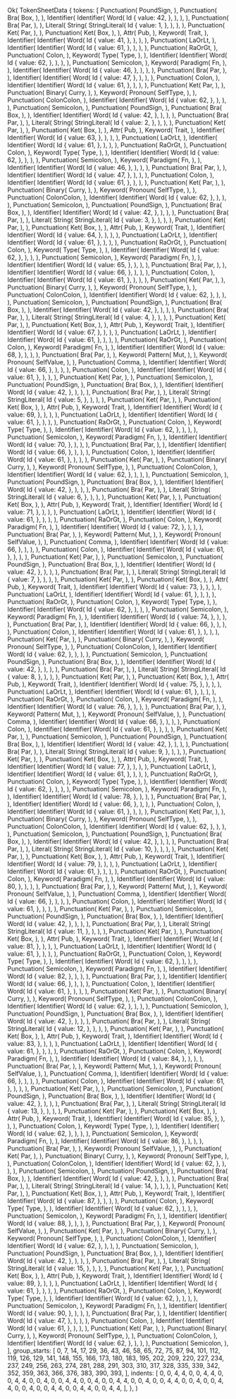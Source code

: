 Ok(
    TokenSheetData {
        tokens: [
            Punctuation(
                PoundSign,
            ),
            Punctuation(
                Bra(
                    Box,
                ),
            ),
            Identifier(
                Identifier(
                    Word(
                        Id {
                            value: 42,
                        },
                    ),
                ),
            ),
            Punctuation(
                Bra(
                    Par,
                ),
            ),
            Literal(
                String(
                    StringLiteral(
                        Id {
                            value: 1,
                        },
                    ),
                ),
            ),
            Punctuation(
                Ket(
                    Par,
                ),
            ),
            Punctuation(
                Ket(
                    Box,
                ),
            ),
            Attr(
                Pub,
            ),
            Keyword(
                Trait,
            ),
            Identifier(
                Identifier(
                    Word(
                        Id {
                            value: 41,
                        },
                    ),
                ),
            ),
            Punctuation(
                LaOrLt,
            ),
            Identifier(
                Identifier(
                    Word(
                        Id {
                            value: 61,
                        },
                    ),
                ),
            ),
            Punctuation(
                RaOrGt,
            ),
            Punctuation(
                Colon,
            ),
            Keyword(
                Type(
                    Type,
                ),
            ),
            Identifier(
                Identifier(
                    Word(
                        Id {
                            value: 62,
                        },
                    ),
                ),
            ),
            Punctuation(
                Semicolon,
            ),
            Keyword(
                Paradigm(
                    Fn,
                ),
            ),
            Identifier(
                Identifier(
                    Word(
                        Id {
                            value: 46,
                        },
                    ),
                ),
            ),
            Punctuation(
                Bra(
                    Par,
                ),
            ),
            Identifier(
                Identifier(
                    Word(
                        Id {
                            value: 47,
                        },
                    ),
                ),
            ),
            Punctuation(
                Colon,
            ),
            Identifier(
                Identifier(
                    Word(
                        Id {
                            value: 61,
                        },
                    ),
                ),
            ),
            Punctuation(
                Ket(
                    Par,
                ),
            ),
            Punctuation(
                Binary(
                    Curry,
                ),
            ),
            Keyword(
                Pronoun(
                    SelfType,
                ),
            ),
            Punctuation(
                ColonColon,
            ),
            Identifier(
                Identifier(
                    Word(
                        Id {
                            value: 62,
                        },
                    ),
                ),
            ),
            Punctuation(
                Semicolon,
            ),
            Punctuation(
                PoundSign,
            ),
            Punctuation(
                Bra(
                    Box,
                ),
            ),
            Identifier(
                Identifier(
                    Word(
                        Id {
                            value: 42,
                        },
                    ),
                ),
            ),
            Punctuation(
                Bra(
                    Par,
                ),
            ),
            Literal(
                String(
                    StringLiteral(
                        Id {
                            value: 2,
                        },
                    ),
                ),
            ),
            Punctuation(
                Ket(
                    Par,
                ),
            ),
            Punctuation(
                Ket(
                    Box,
                ),
            ),
            Attr(
                Pub,
            ),
            Keyword(
                Trait,
            ),
            Identifier(
                Identifier(
                    Word(
                        Id {
                            value: 63,
                        },
                    ),
                ),
            ),
            Punctuation(
                LaOrLt,
            ),
            Identifier(
                Identifier(
                    Word(
                        Id {
                            value: 61,
                        },
                    ),
                ),
            ),
            Punctuation(
                RaOrGt,
            ),
            Punctuation(
                Colon,
            ),
            Keyword(
                Type(
                    Type,
                ),
            ),
            Identifier(
                Identifier(
                    Word(
                        Id {
                            value: 62,
                        },
                    ),
                ),
            ),
            Punctuation(
                Semicolon,
            ),
            Keyword(
                Paradigm(
                    Fn,
                ),
            ),
            Identifier(
                Identifier(
                    Word(
                        Id {
                            value: 46,
                        },
                    ),
                ),
            ),
            Punctuation(
                Bra(
                    Par,
                ),
            ),
            Identifier(
                Identifier(
                    Word(
                        Id {
                            value: 47,
                        },
                    ),
                ),
            ),
            Punctuation(
                Colon,
            ),
            Identifier(
                Identifier(
                    Word(
                        Id {
                            value: 61,
                        },
                    ),
                ),
            ),
            Punctuation(
                Ket(
                    Par,
                ),
            ),
            Punctuation(
                Binary(
                    Curry,
                ),
            ),
            Keyword(
                Pronoun(
                    SelfType,
                ),
            ),
            Punctuation(
                ColonColon,
            ),
            Identifier(
                Identifier(
                    Word(
                        Id {
                            value: 62,
                        },
                    ),
                ),
            ),
            Punctuation(
                Semicolon,
            ),
            Punctuation(
                PoundSign,
            ),
            Punctuation(
                Bra(
                    Box,
                ),
            ),
            Identifier(
                Identifier(
                    Word(
                        Id {
                            value: 42,
                        },
                    ),
                ),
            ),
            Punctuation(
                Bra(
                    Par,
                ),
            ),
            Literal(
                String(
                    StringLiteral(
                        Id {
                            value: 3,
                        },
                    ),
                ),
            ),
            Punctuation(
                Ket(
                    Par,
                ),
            ),
            Punctuation(
                Ket(
                    Box,
                ),
            ),
            Attr(
                Pub,
            ),
            Keyword(
                Trait,
            ),
            Identifier(
                Identifier(
                    Word(
                        Id {
                            value: 64,
                        },
                    ),
                ),
            ),
            Punctuation(
                LaOrLt,
            ),
            Identifier(
                Identifier(
                    Word(
                        Id {
                            value: 61,
                        },
                    ),
                ),
            ),
            Punctuation(
                RaOrGt,
            ),
            Punctuation(
                Colon,
            ),
            Keyword(
                Type(
                    Type,
                ),
            ),
            Identifier(
                Identifier(
                    Word(
                        Id {
                            value: 62,
                        },
                    ),
                ),
            ),
            Punctuation(
                Semicolon,
            ),
            Keyword(
                Paradigm(
                    Fn,
                ),
            ),
            Identifier(
                Identifier(
                    Word(
                        Id {
                            value: 65,
                        },
                    ),
                ),
            ),
            Punctuation(
                Bra(
                    Par,
                ),
            ),
            Identifier(
                Identifier(
                    Word(
                        Id {
                            value: 66,
                        },
                    ),
                ),
            ),
            Punctuation(
                Colon,
            ),
            Identifier(
                Identifier(
                    Word(
                        Id {
                            value: 61,
                        },
                    ),
                ),
            ),
            Punctuation(
                Ket(
                    Par,
                ),
            ),
            Punctuation(
                Binary(
                    Curry,
                ),
            ),
            Keyword(
                Pronoun(
                    SelfType,
                ),
            ),
            Punctuation(
                ColonColon,
            ),
            Identifier(
                Identifier(
                    Word(
                        Id {
                            value: 62,
                        },
                    ),
                ),
            ),
            Punctuation(
                Semicolon,
            ),
            Punctuation(
                PoundSign,
            ),
            Punctuation(
                Bra(
                    Box,
                ),
            ),
            Identifier(
                Identifier(
                    Word(
                        Id {
                            value: 42,
                        },
                    ),
                ),
            ),
            Punctuation(
                Bra(
                    Par,
                ),
            ),
            Literal(
                String(
                    StringLiteral(
                        Id {
                            value: 4,
                        },
                    ),
                ),
            ),
            Punctuation(
                Ket(
                    Par,
                ),
            ),
            Punctuation(
                Ket(
                    Box,
                ),
            ),
            Attr(
                Pub,
            ),
            Keyword(
                Trait,
            ),
            Identifier(
                Identifier(
                    Word(
                        Id {
                            value: 67,
                        },
                    ),
                ),
            ),
            Punctuation(
                LaOrLt,
            ),
            Identifier(
                Identifier(
                    Word(
                        Id {
                            value: 61,
                        },
                    ),
                ),
            ),
            Punctuation(
                RaOrGt,
            ),
            Punctuation(
                Colon,
            ),
            Keyword(
                Paradigm(
                    Fn,
                ),
            ),
            Identifier(
                Identifier(
                    Word(
                        Id {
                            value: 68,
                        },
                    ),
                ),
            ),
            Punctuation(
                Bra(
                    Par,
                ),
            ),
            Keyword(
                Pattern(
                    Mut,
                ),
            ),
            Keyword(
                Pronoun(
                    SelfValue,
                ),
            ),
            Punctuation(
                Comma,
            ),
            Identifier(
                Identifier(
                    Word(
                        Id {
                            value: 66,
                        },
                    ),
                ),
            ),
            Punctuation(
                Colon,
            ),
            Identifier(
                Identifier(
                    Word(
                        Id {
                            value: 61,
                        },
                    ),
                ),
            ),
            Punctuation(
                Ket(
                    Par,
                ),
            ),
            Punctuation(
                Semicolon,
            ),
            Punctuation(
                PoundSign,
            ),
            Punctuation(
                Bra(
                    Box,
                ),
            ),
            Identifier(
                Identifier(
                    Word(
                        Id {
                            value: 42,
                        },
                    ),
                ),
            ),
            Punctuation(
                Bra(
                    Par,
                ),
            ),
            Literal(
                String(
                    StringLiteral(
                        Id {
                            value: 5,
                        },
                    ),
                ),
            ),
            Punctuation(
                Ket(
                    Par,
                ),
            ),
            Punctuation(
                Ket(
                    Box,
                ),
            ),
            Attr(
                Pub,
            ),
            Keyword(
                Trait,
            ),
            Identifier(
                Identifier(
                    Word(
                        Id {
                            value: 69,
                        },
                    ),
                ),
            ),
            Punctuation(
                LaOrLt,
            ),
            Identifier(
                Identifier(
                    Word(
                        Id {
                            value: 61,
                        },
                    ),
                ),
            ),
            Punctuation(
                RaOrGt,
            ),
            Punctuation(
                Colon,
            ),
            Keyword(
                Type(
                    Type,
                ),
            ),
            Identifier(
                Identifier(
                    Word(
                        Id {
                            value: 62,
                        },
                    ),
                ),
            ),
            Punctuation(
                Semicolon,
            ),
            Keyword(
                Paradigm(
                    Fn,
                ),
            ),
            Identifier(
                Identifier(
                    Word(
                        Id {
                            value: 70,
                        },
                    ),
                ),
            ),
            Punctuation(
                Bra(
                    Par,
                ),
            ),
            Identifier(
                Identifier(
                    Word(
                        Id {
                            value: 66,
                        },
                    ),
                ),
            ),
            Punctuation(
                Colon,
            ),
            Identifier(
                Identifier(
                    Word(
                        Id {
                            value: 61,
                        },
                    ),
                ),
            ),
            Punctuation(
                Ket(
                    Par,
                ),
            ),
            Punctuation(
                Binary(
                    Curry,
                ),
            ),
            Keyword(
                Pronoun(
                    SelfType,
                ),
            ),
            Punctuation(
                ColonColon,
            ),
            Identifier(
                Identifier(
                    Word(
                        Id {
                            value: 62,
                        },
                    ),
                ),
            ),
            Punctuation(
                Semicolon,
            ),
            Punctuation(
                PoundSign,
            ),
            Punctuation(
                Bra(
                    Box,
                ),
            ),
            Identifier(
                Identifier(
                    Word(
                        Id {
                            value: 42,
                        },
                    ),
                ),
            ),
            Punctuation(
                Bra(
                    Par,
                ),
            ),
            Literal(
                String(
                    StringLiteral(
                        Id {
                            value: 6,
                        },
                    ),
                ),
            ),
            Punctuation(
                Ket(
                    Par,
                ),
            ),
            Punctuation(
                Ket(
                    Box,
                ),
            ),
            Attr(
                Pub,
            ),
            Keyword(
                Trait,
            ),
            Identifier(
                Identifier(
                    Word(
                        Id {
                            value: 71,
                        },
                    ),
                ),
            ),
            Punctuation(
                LaOrLt,
            ),
            Identifier(
                Identifier(
                    Word(
                        Id {
                            value: 61,
                        },
                    ),
                ),
            ),
            Punctuation(
                RaOrGt,
            ),
            Punctuation(
                Colon,
            ),
            Keyword(
                Paradigm(
                    Fn,
                ),
            ),
            Identifier(
                Identifier(
                    Word(
                        Id {
                            value: 72,
                        },
                    ),
                ),
            ),
            Punctuation(
                Bra(
                    Par,
                ),
            ),
            Keyword(
                Pattern(
                    Mut,
                ),
            ),
            Keyword(
                Pronoun(
                    SelfValue,
                ),
            ),
            Punctuation(
                Comma,
            ),
            Identifier(
                Identifier(
                    Word(
                        Id {
                            value: 66,
                        },
                    ),
                ),
            ),
            Punctuation(
                Colon,
            ),
            Identifier(
                Identifier(
                    Word(
                        Id {
                            value: 61,
                        },
                    ),
                ),
            ),
            Punctuation(
                Ket(
                    Par,
                ),
            ),
            Punctuation(
                Semicolon,
            ),
            Punctuation(
                PoundSign,
            ),
            Punctuation(
                Bra(
                    Box,
                ),
            ),
            Identifier(
                Identifier(
                    Word(
                        Id {
                            value: 42,
                        },
                    ),
                ),
            ),
            Punctuation(
                Bra(
                    Par,
                ),
            ),
            Literal(
                String(
                    StringLiteral(
                        Id {
                            value: 7,
                        },
                    ),
                ),
            ),
            Punctuation(
                Ket(
                    Par,
                ),
            ),
            Punctuation(
                Ket(
                    Box,
                ),
            ),
            Attr(
                Pub,
            ),
            Keyword(
                Trait,
            ),
            Identifier(
                Identifier(
                    Word(
                        Id {
                            value: 73,
                        },
                    ),
                ),
            ),
            Punctuation(
                LaOrLt,
            ),
            Identifier(
                Identifier(
                    Word(
                        Id {
                            value: 61,
                        },
                    ),
                ),
            ),
            Punctuation(
                RaOrGt,
            ),
            Punctuation(
                Colon,
            ),
            Keyword(
                Type(
                    Type,
                ),
            ),
            Identifier(
                Identifier(
                    Word(
                        Id {
                            value: 62,
                        },
                    ),
                ),
            ),
            Punctuation(
                Semicolon,
            ),
            Keyword(
                Paradigm(
                    Fn,
                ),
            ),
            Identifier(
                Identifier(
                    Word(
                        Id {
                            value: 74,
                        },
                    ),
                ),
            ),
            Punctuation(
                Bra(
                    Par,
                ),
            ),
            Identifier(
                Identifier(
                    Word(
                        Id {
                            value: 66,
                        },
                    ),
                ),
            ),
            Punctuation(
                Colon,
            ),
            Identifier(
                Identifier(
                    Word(
                        Id {
                            value: 61,
                        },
                    ),
                ),
            ),
            Punctuation(
                Ket(
                    Par,
                ),
            ),
            Punctuation(
                Binary(
                    Curry,
                ),
            ),
            Keyword(
                Pronoun(
                    SelfType,
                ),
            ),
            Punctuation(
                ColonColon,
            ),
            Identifier(
                Identifier(
                    Word(
                        Id {
                            value: 62,
                        },
                    ),
                ),
            ),
            Punctuation(
                Semicolon,
            ),
            Punctuation(
                PoundSign,
            ),
            Punctuation(
                Bra(
                    Box,
                ),
            ),
            Identifier(
                Identifier(
                    Word(
                        Id {
                            value: 42,
                        },
                    ),
                ),
            ),
            Punctuation(
                Bra(
                    Par,
                ),
            ),
            Literal(
                String(
                    StringLiteral(
                        Id {
                            value: 8,
                        },
                    ),
                ),
            ),
            Punctuation(
                Ket(
                    Par,
                ),
            ),
            Punctuation(
                Ket(
                    Box,
                ),
            ),
            Attr(
                Pub,
            ),
            Keyword(
                Trait,
            ),
            Identifier(
                Identifier(
                    Word(
                        Id {
                            value: 75,
                        },
                    ),
                ),
            ),
            Punctuation(
                LaOrLt,
            ),
            Identifier(
                Identifier(
                    Word(
                        Id {
                            value: 61,
                        },
                    ),
                ),
            ),
            Punctuation(
                RaOrGt,
            ),
            Punctuation(
                Colon,
            ),
            Keyword(
                Paradigm(
                    Fn,
                ),
            ),
            Identifier(
                Identifier(
                    Word(
                        Id {
                            value: 76,
                        },
                    ),
                ),
            ),
            Punctuation(
                Bra(
                    Par,
                ),
            ),
            Keyword(
                Pattern(
                    Mut,
                ),
            ),
            Keyword(
                Pronoun(
                    SelfValue,
                ),
            ),
            Punctuation(
                Comma,
            ),
            Identifier(
                Identifier(
                    Word(
                        Id {
                            value: 66,
                        },
                    ),
                ),
            ),
            Punctuation(
                Colon,
            ),
            Identifier(
                Identifier(
                    Word(
                        Id {
                            value: 61,
                        },
                    ),
                ),
            ),
            Punctuation(
                Ket(
                    Par,
                ),
            ),
            Punctuation(
                Semicolon,
            ),
            Punctuation(
                PoundSign,
            ),
            Punctuation(
                Bra(
                    Box,
                ),
            ),
            Identifier(
                Identifier(
                    Word(
                        Id {
                            value: 42,
                        },
                    ),
                ),
            ),
            Punctuation(
                Bra(
                    Par,
                ),
            ),
            Literal(
                String(
                    StringLiteral(
                        Id {
                            value: 9,
                        },
                    ),
                ),
            ),
            Punctuation(
                Ket(
                    Par,
                ),
            ),
            Punctuation(
                Ket(
                    Box,
                ),
            ),
            Attr(
                Pub,
            ),
            Keyword(
                Trait,
            ),
            Identifier(
                Identifier(
                    Word(
                        Id {
                            value: 77,
                        },
                    ),
                ),
            ),
            Punctuation(
                LaOrLt,
            ),
            Identifier(
                Identifier(
                    Word(
                        Id {
                            value: 61,
                        },
                    ),
                ),
            ),
            Punctuation(
                RaOrGt,
            ),
            Punctuation(
                Colon,
            ),
            Keyword(
                Type(
                    Type,
                ),
            ),
            Identifier(
                Identifier(
                    Word(
                        Id {
                            value: 62,
                        },
                    ),
                ),
            ),
            Punctuation(
                Semicolon,
            ),
            Keyword(
                Paradigm(
                    Fn,
                ),
            ),
            Identifier(
                Identifier(
                    Word(
                        Id {
                            value: 78,
                        },
                    ),
                ),
            ),
            Punctuation(
                Bra(
                    Par,
                ),
            ),
            Identifier(
                Identifier(
                    Word(
                        Id {
                            value: 66,
                        },
                    ),
                ),
            ),
            Punctuation(
                Colon,
            ),
            Identifier(
                Identifier(
                    Word(
                        Id {
                            value: 61,
                        },
                    ),
                ),
            ),
            Punctuation(
                Ket(
                    Par,
                ),
            ),
            Punctuation(
                Binary(
                    Curry,
                ),
            ),
            Keyword(
                Pronoun(
                    SelfType,
                ),
            ),
            Punctuation(
                ColonColon,
            ),
            Identifier(
                Identifier(
                    Word(
                        Id {
                            value: 62,
                        },
                    ),
                ),
            ),
            Punctuation(
                Semicolon,
            ),
            Punctuation(
                PoundSign,
            ),
            Punctuation(
                Bra(
                    Box,
                ),
            ),
            Identifier(
                Identifier(
                    Word(
                        Id {
                            value: 42,
                        },
                    ),
                ),
            ),
            Punctuation(
                Bra(
                    Par,
                ),
            ),
            Literal(
                String(
                    StringLiteral(
                        Id {
                            value: 10,
                        },
                    ),
                ),
            ),
            Punctuation(
                Ket(
                    Par,
                ),
            ),
            Punctuation(
                Ket(
                    Box,
                ),
            ),
            Attr(
                Pub,
            ),
            Keyword(
                Trait,
            ),
            Identifier(
                Identifier(
                    Word(
                        Id {
                            value: 79,
                        },
                    ),
                ),
            ),
            Punctuation(
                LaOrLt,
            ),
            Identifier(
                Identifier(
                    Word(
                        Id {
                            value: 61,
                        },
                    ),
                ),
            ),
            Punctuation(
                RaOrGt,
            ),
            Punctuation(
                Colon,
            ),
            Keyword(
                Paradigm(
                    Fn,
                ),
            ),
            Identifier(
                Identifier(
                    Word(
                        Id {
                            value: 80,
                        },
                    ),
                ),
            ),
            Punctuation(
                Bra(
                    Par,
                ),
            ),
            Keyword(
                Pattern(
                    Mut,
                ),
            ),
            Keyword(
                Pronoun(
                    SelfValue,
                ),
            ),
            Punctuation(
                Comma,
            ),
            Identifier(
                Identifier(
                    Word(
                        Id {
                            value: 66,
                        },
                    ),
                ),
            ),
            Punctuation(
                Colon,
            ),
            Identifier(
                Identifier(
                    Word(
                        Id {
                            value: 61,
                        },
                    ),
                ),
            ),
            Punctuation(
                Ket(
                    Par,
                ),
            ),
            Punctuation(
                Semicolon,
            ),
            Punctuation(
                PoundSign,
            ),
            Punctuation(
                Bra(
                    Box,
                ),
            ),
            Identifier(
                Identifier(
                    Word(
                        Id {
                            value: 42,
                        },
                    ),
                ),
            ),
            Punctuation(
                Bra(
                    Par,
                ),
            ),
            Literal(
                String(
                    StringLiteral(
                        Id {
                            value: 11,
                        },
                    ),
                ),
            ),
            Punctuation(
                Ket(
                    Par,
                ),
            ),
            Punctuation(
                Ket(
                    Box,
                ),
            ),
            Attr(
                Pub,
            ),
            Keyword(
                Trait,
            ),
            Identifier(
                Identifier(
                    Word(
                        Id {
                            value: 81,
                        },
                    ),
                ),
            ),
            Punctuation(
                LaOrLt,
            ),
            Identifier(
                Identifier(
                    Word(
                        Id {
                            value: 61,
                        },
                    ),
                ),
            ),
            Punctuation(
                RaOrGt,
            ),
            Punctuation(
                Colon,
            ),
            Keyword(
                Type(
                    Type,
                ),
            ),
            Identifier(
                Identifier(
                    Word(
                        Id {
                            value: 62,
                        },
                    ),
                ),
            ),
            Punctuation(
                Semicolon,
            ),
            Keyword(
                Paradigm(
                    Fn,
                ),
            ),
            Identifier(
                Identifier(
                    Word(
                        Id {
                            value: 82,
                        },
                    ),
                ),
            ),
            Punctuation(
                Bra(
                    Par,
                ),
            ),
            Identifier(
                Identifier(
                    Word(
                        Id {
                            value: 66,
                        },
                    ),
                ),
            ),
            Punctuation(
                Colon,
            ),
            Identifier(
                Identifier(
                    Word(
                        Id {
                            value: 61,
                        },
                    ),
                ),
            ),
            Punctuation(
                Ket(
                    Par,
                ),
            ),
            Punctuation(
                Binary(
                    Curry,
                ),
            ),
            Keyword(
                Pronoun(
                    SelfType,
                ),
            ),
            Punctuation(
                ColonColon,
            ),
            Identifier(
                Identifier(
                    Word(
                        Id {
                            value: 62,
                        },
                    ),
                ),
            ),
            Punctuation(
                Semicolon,
            ),
            Punctuation(
                PoundSign,
            ),
            Punctuation(
                Bra(
                    Box,
                ),
            ),
            Identifier(
                Identifier(
                    Word(
                        Id {
                            value: 42,
                        },
                    ),
                ),
            ),
            Punctuation(
                Bra(
                    Par,
                ),
            ),
            Literal(
                String(
                    StringLiteral(
                        Id {
                            value: 12,
                        },
                    ),
                ),
            ),
            Punctuation(
                Ket(
                    Par,
                ),
            ),
            Punctuation(
                Ket(
                    Box,
                ),
            ),
            Attr(
                Pub,
            ),
            Keyword(
                Trait,
            ),
            Identifier(
                Identifier(
                    Word(
                        Id {
                            value: 83,
                        },
                    ),
                ),
            ),
            Punctuation(
                LaOrLt,
            ),
            Identifier(
                Identifier(
                    Word(
                        Id {
                            value: 61,
                        },
                    ),
                ),
            ),
            Punctuation(
                RaOrGt,
            ),
            Punctuation(
                Colon,
            ),
            Keyword(
                Paradigm(
                    Fn,
                ),
            ),
            Identifier(
                Identifier(
                    Word(
                        Id {
                            value: 84,
                        },
                    ),
                ),
            ),
            Punctuation(
                Bra(
                    Par,
                ),
            ),
            Keyword(
                Pattern(
                    Mut,
                ),
            ),
            Keyword(
                Pronoun(
                    SelfValue,
                ),
            ),
            Punctuation(
                Comma,
            ),
            Identifier(
                Identifier(
                    Word(
                        Id {
                            value: 66,
                        },
                    ),
                ),
            ),
            Punctuation(
                Colon,
            ),
            Identifier(
                Identifier(
                    Word(
                        Id {
                            value: 61,
                        },
                    ),
                ),
            ),
            Punctuation(
                Ket(
                    Par,
                ),
            ),
            Punctuation(
                Semicolon,
            ),
            Punctuation(
                PoundSign,
            ),
            Punctuation(
                Bra(
                    Box,
                ),
            ),
            Identifier(
                Identifier(
                    Word(
                        Id {
                            value: 42,
                        },
                    ),
                ),
            ),
            Punctuation(
                Bra(
                    Par,
                ),
            ),
            Literal(
                String(
                    StringLiteral(
                        Id {
                            value: 13,
                        },
                    ),
                ),
            ),
            Punctuation(
                Ket(
                    Par,
                ),
            ),
            Punctuation(
                Ket(
                    Box,
                ),
            ),
            Attr(
                Pub,
            ),
            Keyword(
                Trait,
            ),
            Identifier(
                Identifier(
                    Word(
                        Id {
                            value: 85,
                        },
                    ),
                ),
            ),
            Punctuation(
                Colon,
            ),
            Keyword(
                Type(
                    Type,
                ),
            ),
            Identifier(
                Identifier(
                    Word(
                        Id {
                            value: 62,
                        },
                    ),
                ),
            ),
            Punctuation(
                Semicolon,
            ),
            Keyword(
                Paradigm(
                    Fn,
                ),
            ),
            Identifier(
                Identifier(
                    Word(
                        Id {
                            value: 86,
                        },
                    ),
                ),
            ),
            Punctuation(
                Bra(
                    Par,
                ),
            ),
            Keyword(
                Pronoun(
                    SelfValue,
                ),
            ),
            Punctuation(
                Ket(
                    Par,
                ),
            ),
            Punctuation(
                Binary(
                    Curry,
                ),
            ),
            Keyword(
                Pronoun(
                    SelfType,
                ),
            ),
            Punctuation(
                ColonColon,
            ),
            Identifier(
                Identifier(
                    Word(
                        Id {
                            value: 62,
                        },
                    ),
                ),
            ),
            Punctuation(
                Semicolon,
            ),
            Punctuation(
                PoundSign,
            ),
            Punctuation(
                Bra(
                    Box,
                ),
            ),
            Identifier(
                Identifier(
                    Word(
                        Id {
                            value: 42,
                        },
                    ),
                ),
            ),
            Punctuation(
                Bra(
                    Par,
                ),
            ),
            Literal(
                String(
                    StringLiteral(
                        Id {
                            value: 14,
                        },
                    ),
                ),
            ),
            Punctuation(
                Ket(
                    Par,
                ),
            ),
            Punctuation(
                Ket(
                    Box,
                ),
            ),
            Attr(
                Pub,
            ),
            Keyword(
                Trait,
            ),
            Identifier(
                Identifier(
                    Word(
                        Id {
                            value: 87,
                        },
                    ),
                ),
            ),
            Punctuation(
                Colon,
            ),
            Keyword(
                Type(
                    Type,
                ),
            ),
            Identifier(
                Identifier(
                    Word(
                        Id {
                            value: 62,
                        },
                    ),
                ),
            ),
            Punctuation(
                Semicolon,
            ),
            Keyword(
                Paradigm(
                    Fn,
                ),
            ),
            Identifier(
                Identifier(
                    Word(
                        Id {
                            value: 88,
                        },
                    ),
                ),
            ),
            Punctuation(
                Bra(
                    Par,
                ),
            ),
            Keyword(
                Pronoun(
                    SelfValue,
                ),
            ),
            Punctuation(
                Ket(
                    Par,
                ),
            ),
            Punctuation(
                Binary(
                    Curry,
                ),
            ),
            Keyword(
                Pronoun(
                    SelfType,
                ),
            ),
            Punctuation(
                ColonColon,
            ),
            Identifier(
                Identifier(
                    Word(
                        Id {
                            value: 62,
                        },
                    ),
                ),
            ),
            Punctuation(
                Semicolon,
            ),
            Punctuation(
                PoundSign,
            ),
            Punctuation(
                Bra(
                    Box,
                ),
            ),
            Identifier(
                Identifier(
                    Word(
                        Id {
                            value: 42,
                        },
                    ),
                ),
            ),
            Punctuation(
                Bra(
                    Par,
                ),
            ),
            Literal(
                String(
                    StringLiteral(
                        Id {
                            value: 15,
                        },
                    ),
                ),
            ),
            Punctuation(
                Ket(
                    Par,
                ),
            ),
            Punctuation(
                Ket(
                    Box,
                ),
            ),
            Attr(
                Pub,
            ),
            Keyword(
                Trait,
            ),
            Identifier(
                Identifier(
                    Word(
                        Id {
                            value: 89,
                        },
                    ),
                ),
            ),
            Punctuation(
                LaOrLt,
            ),
            Identifier(
                Identifier(
                    Word(
                        Id {
                            value: 61,
                        },
                    ),
                ),
            ),
            Punctuation(
                RaOrGt,
            ),
            Punctuation(
                Colon,
            ),
            Keyword(
                Type(
                    Type,
                ),
            ),
            Identifier(
                Identifier(
                    Word(
                        Id {
                            value: 62,
                        },
                    ),
                ),
            ),
            Punctuation(
                Semicolon,
            ),
            Keyword(
                Paradigm(
                    Fn,
                ),
            ),
            Identifier(
                Identifier(
                    Word(
                        Id {
                            value: 90,
                        },
                    ),
                ),
            ),
            Punctuation(
                Bra(
                    Par,
                ),
            ),
            Identifier(
                Identifier(
                    Word(
                        Id {
                            value: 47,
                        },
                    ),
                ),
            ),
            Punctuation(
                Colon,
            ),
            Identifier(
                Identifier(
                    Word(
                        Id {
                            value: 61,
                        },
                    ),
                ),
            ),
            Punctuation(
                Ket(
                    Par,
                ),
            ),
            Punctuation(
                Binary(
                    Curry,
                ),
            ),
            Keyword(
                Pronoun(
                    SelfType,
                ),
            ),
            Punctuation(
                ColonColon,
            ),
            Identifier(
                Identifier(
                    Word(
                        Id {
                            value: 62,
                        },
                    ),
                ),
            ),
            Punctuation(
                Semicolon,
            ),
        ],
        group_starts: [
            0,
            7,
            14,
            17,
            29,
            36,
            43,
            46,
            58,
            65,
            72,
            75,
            87,
            94,
            101,
            112,
            119,
            126,
            129,
            141,
            148,
            155,
            166,
            173,
            180,
            183,
            195,
            202,
            209,
            220,
            227,
            234,
            237,
            249,
            256,
            263,
            274,
            281,
            288,
            291,
            303,
            310,
            317,
            328,
            335,
            339,
            342,
            352,
            359,
            363,
            366,
            376,
            383,
            390,
            393,
        ],
        indents: [
            0,
            0,
            4,
            4,
            0,
            0,
            4,
            4,
            0,
            0,
            4,
            4,
            0,
            0,
            4,
            0,
            0,
            4,
            4,
            0,
            0,
            4,
            0,
            0,
            4,
            4,
            0,
            0,
            4,
            0,
            0,
            4,
            4,
            0,
            0,
            4,
            0,
            0,
            4,
            4,
            0,
            0,
            4,
            0,
            0,
            4,
            4,
            0,
            0,
            4,
            4,
            0,
            0,
            4,
            4,
        ],
    },
)